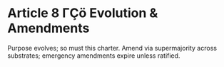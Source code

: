 <!-- status: stub; target: 150+ words -->
<!-- status: stub; target: 150+ words -->
<!-- status: stub; target: 150+ words -->
<!-- status: stub; target: 150+ words -->
# Article 8 ΓÇö Evolution & Amendments

Purpose evolves; so must this charter. Amend via supermajority across substrates; emergency amendments expire unless ratified.




